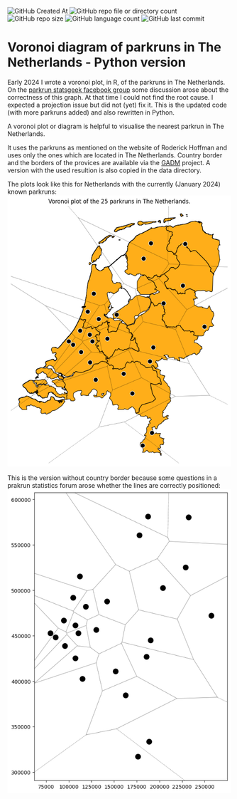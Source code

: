 ![GitHub Created At](https://img.shields.io/github/created-at/mhurk/NLParkruns_Voronoi-Python)
![GitHub repo file or directory count](https://img.shields.io/github/directory-file-count/mhurk/NLParkruns_Voronoi-Python)
![GitHub repo size](https://img.shields.io/github/repo-size/mhurk/NLParkruns_Voronoi-Python)
![GitHub language count](https://img.shields.io/github/languages/count/mhurk/NLParkruns_Voronoi-Python)
![GitHub last commit](https://img.shields.io/github/last-commit/mhurk/NLParkruns_Voronoi-Python)

# Voronoi diagram of parkruns in The Netherlands - Python version
Early 2024 I wrote a voronoi plot, in R, of the parkruns in The Netherlands. On the [parkrun statsgeek facebook group](https://www.facebook.com/groups/1733916136845554) some discussion arose about the correctness of this graph. At that time I could not find the root cause. I expected a projection issue but did not (yet) fix it. This is the updated code (with more parkruns added) and also rewritten in Python.

A voronoi plot or diagram is helpful to visualise the nearest parkrun in The Netherlands.

It uses the parkruns as mentioned on the website of Roderick Hoffman and uses only the ones which are located in The Netherlands.
Country border and the borders of the provices are available via the [GADM](https://gadm.org/download_country.html) project. A version with the used resultion is also copied in the data directory.

The plots look like this for Netherlands with the currently (January 2024) known parkruns:
![NL](/images/parkruns.png)

This is the version without country border because some questions in a prakrun statistics forum arose whether the lines are correctly positioned:
![plot without border](/images/noborder.png)


